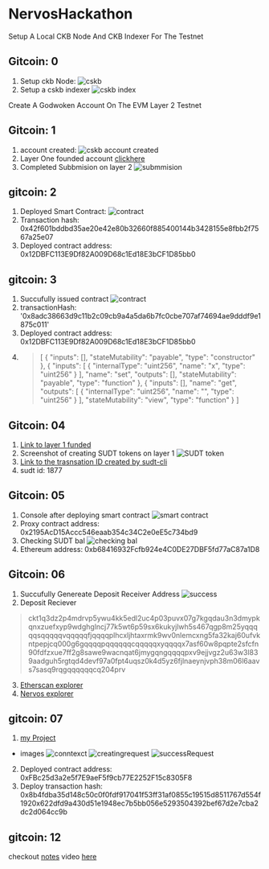 # NervosHackathon

Setup A Local CKB Node And CKB Indexer For The Testnet
## Gitcoin: 0
1. Setup ckb Node:
  ![cskb](./gitcoin-0/ckb-chain.png)
2. Setup  a cskb indexer
  ![cskb index](./indexer-data.png)

Create A Godwoken Account On The EVM Layer 2 Testnet
## Gitcoin: 1
1. account created:
  ![cskb account created](./gitcoin-1/account-list.png)
2. Layer One founded account
  [clickhere](https://explorer.nervos.org/aggron/address/ckt1qyqwgqn7rva7vtjvk9qczgg75trx0d0u80ksvatc26)
3. Completed Subbmision on layer 2 
  ![submmision](./gitcoin-1/transation-completed.png)

## gitcoin: 2
1. Deployed Smart Contract:
	![contract](./gitcoin-2/succes-deploy.png)
2. Transaction hash: 0x42f601bddbd35ae20e42e80b32660f885400144b3428155e8fbb2f7567a25e07
3. Deployed contract address: 0x12DBFC113E9Df82A009D68c1Ed18E3bCF1D85bb0

## gitcoin: 3
1. Succufully issued contract
  ![contract](./gitcoin-3/callikng-smart-contract.png)
2. transactionHash: '0x8adc38663d9c11b2c09cb9a4a5da6b7fc0cbe707af74694ae9dddf9e1875c011'
3. Deployed contract address: 0x12DBFC113E9Df82A009D68c1Ed18E3bCF1D85bb0
4. > [
    {
      "inputs": [],
      "stateMutability": "payable",
      "type": "constructor"
    },
    {
      "inputs": [
        {
          "internalType": "uint256",
          "name": "x",
          "type": "uint256"
        }
      ],
      "name": "set",
      "outputs": [],
      "stateMutability": "payable",
      "type": "function"
    },
    {
      "inputs": [],
      "name": "get",
      "outputs": [
        {
          "internalType": "uint256",
          "name": "",
          "type": "uint256"
        }
      ],
      "stateMutability": "view",
      "type": "function"
    }
  ]

## Gitcoin: 04 
1. [Link to layer 1 funded](https://explorer.nervos.org/aggron/transaction/0x0c461d26faa443effa1494199633079ec610bc0272fcd138054cfdbede5c8d9d)
2. Screenshot of creating SUDT tokens on layer 1 
  ![SUDT token](./gitcoin/SUDT-layer1-tokens.png)
3. [Link to the trasnsation ID created by sudt-cli](https://explorer.nervos.org/aggron/transaction/0x3adf42f5ac88cc8a083eb21c149c24397442388d6d7c92cd9ff0a5c8aa0077eb)
4. sudt id: 1877

## Gitcoin: 05
1. Console after deploying smart contract
  ![smart contract](./gitcoin-5/contract-proxy-depolyed.png)
2. Proxy contract address: 0x2195AcD15Accc546eaab354c34C2e0eE5c734bd9
3. Checking SUDT bal
  ![checking bal](./gitcoin-5/SUDT-balance.png)
4. Ethereum address: 0xb68416932Fcfb924e4C0DE27DBF5fd77aC87a1D8

## Gitcoin: 06 
1. Succufully Genereate Deposit Receiver Address 
  ![success](./gitcoin-6/deposit-reciever-address.png)
2. Deposit Reciever
  > ckt1q3dz2p4mdrvp5ywu4kk5edl2uc4p03puvx07g7kgqdau3n3dmypkqnxzuefxyp9wdghglncj77k5wt6p59sx6kukyjlwh5s467qgp8m25yqqqqqsqqqqqvqqqqqfjqqqqplhcxljhtaxrmk9wv0nlemcxng5fa32kaj60ufvkntpepjcq000g6gqqqqpqqqqqqcqqqqqxyqqqqx7asf60w8pqpte2sfcfn90fdfzxue7ff2g8sawe9wacnqat6jmygqngqqqqpxv9ejjvgz2u63w3l839aadguh5rgtqd4devf97a0fpt4uqsz0k4d5yz6fjlnaeynjvph38m06l6aavs7sasq9rqgqqqqqqcq204prv
3. [Etherscan explorer](https://rinkeby.etherscan.io/tx/0x10d7412b0c78caad7970b429ef2291afde46a5b980d4909be71834a05c88ac22)
4. [Nervos explorer](https://explorer.nervos.org/aggron/transaction/0x9a4d10fc85edb3189ee569600c21cfe96244c27d9d653b19a03e424e13f3f480)

## gitcoin: 07
  1. [my Project](https://github.com/shpintz/CryptoZombie)
   - images
    ![conntexct](./gitcoin-7/connected-v1.png)
    ![creatingrequest](./gitcoin-7/creating-request.png)
    ![successRequest](./gitcoin-7/success.png)
  2. Deployed contract address: 0xFBc25d3a2e5f7E9aeF5f9cb77E2252F15c8305F8
  3. Deploy transaction hash: 0x8b4fdba35d148c50c0f0fdf917041f53ff31af0855c19515d8511767d554f1920x622dfd9a430d51e1948ec7b5bb056e5293504392bef67d2e7cba2dc2d064cc9b


## gitcoin: 12
 checkout [notes](https://github.com/shpintz/NervosHackathon/blob/main/gitcoin-12/Document%20Porting%20an%20Existing%20Ethereum%20dApp%20to%20Poly%20679f056aed2c4564b9e43d983fb3616f.md)
 video [here](https://youtu.be/xMG0vwhBW5Q)
